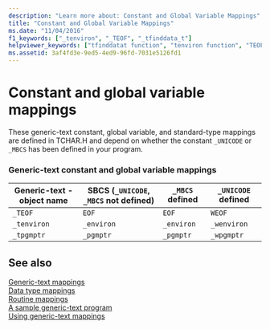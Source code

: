 ```yaml
---
description: "Learn more about: Constant and Global Variable Mappings"
title: "Constant and Global Variable Mappings"
ms.date: "11/04/2016"
f1_keywords: ["_tenviron", "_TEOF", "_tfinddata_t"]
helpviewer_keywords: ["tfinddatat function", "tenviron function", "TEOF type", "_TEOF type", "generic-text mappings", "_tenviron function", "_tfinddata_t function"]
ms.assetid: 3af4fd3e-9ed5-4ed9-96fd-7031e5126fd1
---
```

# Constant and global variable mappings

These generic-text constant, global variable, and standard-type mappings are defined in TCHAR.H and depend on whether the constant `_UNICODE` or `_MBCS` has been defined in your program.

### Generic-text constant and global variable mappings

| Generic-text - object name | SBCS (`_UNICODE`, `_MBCS` not defined) | `_MBCS` defined | `_UNICODE` defined |
|---|---|---|---|
| `_TEOF` | `EOF` | `EOF` | `WEOF` |
| `_tenviron` | `_environ` | `_environ` | `_wenviron` |
| `_tpgmptr` | `_pgmptr` | `_pgmptr` | `_wpgmptr` |

## See also

[Generic-text mappings](./generic-text-mappings.md)\
[Data type mappings](./data-type-mappings.md)\
[Routine mappings](./routine-mappings.md)\
[A sample generic-text program](./a-sample-generic-text-program.md)\
[Using generic-text mappings](./using-generic-text-mappings.md)
